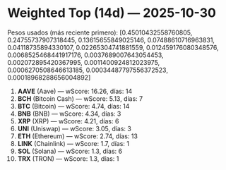 # Weighted Top (14d) — 2025-10-30
Pesos usados (más reciente primero): [0.45010432558760805, 0.24755737907318445, 0.13615655849025146, 0.07488610716963831, 0.04118735894330107, 0.02265304741881559, 0.012459176080348576, 0.0068525468441917176, 0.0037689007643054453, 0.002072895420367995, 0.0011400924812023975, 0.0006270508646613185, 0.00034487797556372523, 0.00018968288656004892]
1. **AAVE** (Aave) — wScore: 16.26, días: 14
2. **BCH** (Bitcoin Cash) — wScore: 5.13, días: 7
3. **BTC** (Bitcoin) — wScore: 4.74, días: 14
4. **BNB** (BNB) — wScore: 4.34, días: 3
5. **XRP** (XRP) — wScore: 4.21, días: 6
6. **UNI** (Uniswap) — wScore: 3.05, días: 3
7. **ETH** (Ethereum) — wScore: 2.74, días: 13
8. **LINK** (Chainlink) — wScore: 1.7, días: 1
9. **SOL** (Solana) — wScore: 1.3, días: 6
10. **TRX** (TRON) — wScore: 1.3, días: 1